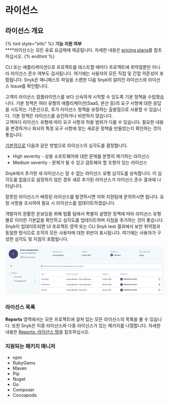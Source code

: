 # 라이선스

## 라이선스 개요

{% hint style="info" %}
**기능 지원 여부**\
****라이선스는 모든 유료 요금제에 제공됩니다. 자세한 내용은 [pricing plans](https://snyk.io/plans/)를 참조하십시오.
{% endhint %}

CLI 또는 애플리케이션으로 프로젝트를 테스트할 때마다 프로젝트에 취약점뿐만 아니라 라이선스 준수 여부도 검사됩니다. 여기에는 사용자의 모든 직접 및 간접 의존성이 포함됩니다. Snyk은 매니페스트 파일을 스캔한 다음 Snyk의 알려진 라이선스와 라이선스 Issue를 확인합니다.

고객이 라이선스 컴플라이언스를 보다 신속하게 시작할 수 있도록 기본 정책을 수립했습니다. 기본 정책은 여러 유형의 애플리케이션(SaaS, 분산 등)의 요구 사항에 대한 응답을 시도하는 기준선으로, 추가 라이선스 정책을 보정하는 출발점으로 사용할 수 있습니다. 기본 정책은 라이선스를 승인하거나 비판하지 않습니다.\
고객마다 라이선스 유형에 따라 요구 사항과 허용 범위가 다를 수 있습니다. 필요한 내용을 변경하거나 회사의 특정 요구 사항에 맞는 새로운 정책을 만들었는지 확인하는 것이 좋습니다.

[기본적으로](https://docs.snyk.io/fixing-and-prioritizing-issues/policies/shared-policies-overview) 다음과 같은 방법으로 라이선스의 심각도를 결정합니다.

* High severity - 상용 소프트웨어에 대한 문제를 분명히 제기하는 라이선스
* Medium severity - 문제가 될 수 있고 검토해야 할 조항이 있는 라이선스

Snyk에서 추가한 새 라이선스는 알 수 없는 라이선스 유형 심각도를 상속합니다. 이 심각도를 없음으로 설정하지 않은 경우 새로 추가된 라이선스가 라이선스 준수 결과에 나타납니다.

잘못된 라이선스가 배정된 라이선스를 발견하시면 저희 지원팀에 문의하시면 됩니다. 요청 사항을 조사하여 필요 시 라이선스를 업데이트하겠습니다.

개발자의 원활한 온보딩을 위해 법률 팀에서 특별히 설명한 정책에 따라 라이선스 유형별로 이러한 기본값을 확인하고 심각도를 업데이트하며 지침을 추가하는 것이 좋습니다. Snyk이 업데이트되면 UI 프로젝트 영역 또는 CLI Snyk test 결과에서 보안 취약점과 동일한 방식으로 조직의 모든 사용자에 대한 위반이 표시됩니다. 여기에는 사용자가 구성한 심각도 및 지침이 포함됩니다.

![](<../../../.gitbook/assets/image (2).png>)

### 라이선스 목록

**Reports** 영역에서는 모든 프로젝트에 걸쳐 있는 모든 라이선스의 목록을 볼 수 있습니다. 또한 Snyk은 이중 라이선스와 다중 라이선스가 있는 패키지를 나열합니다. 자세한 내용은 [Reports: 라이선스 탭](reports-licenses-tab.md)을 참조하십시오.

### 지원되는 패키지 매니저

* npm
* RubyGems
* Maven
* Pip
* Nuget
* Go
* Composer
* Cocoapods
